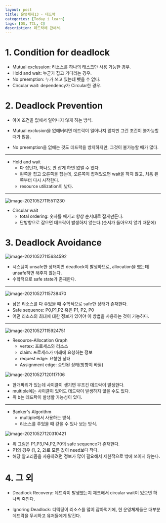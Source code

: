 ```yaml
---
layout: post
title: 운영체제13 - 데드락
categories: [Today i learn]
tags: [OS, TIL, C]
description: 데드락에 관해서.
---
```


# 1. Condition for deadlock

- Mutual exclusuion: 리소스를 하나의 태스크만 사용 가능한 경우.
- Hold and wait: 누군가 잡고 기다리는 경우.
- No preemption: 누가 쓰고 있는데 뺏을 수 없다.
- Circular wait: dependency가 Circular한 경우.

# 2. Deadlock Prevention

- 아예 조건을 없애서 일어나지 않게 하는 방식.

- Mutual exclusion을 없애버리면 데드락이 일어나지 않지만 그런 조건이 불가능할때가 많음.
- No preemption을 없애는 것도 데드락을 방지하지만, 그것이 불가능할 때가 많다.

---

- Hold and wait
  - 다 잡던가, 하나도 안 잡게 하면 없앨 수 있다.
  - 왼쪽을 잡고 오른쪽을 잡는데, 오른쪽이 잡혀있으면 wait을 하지 않고, 처음 왼쪽부터 다시 시작한다.
  - resource utilization이 낮다.

---

![image-20210527115511230](https://raw.githubusercontent.com/chunyunseo/ImageRepo/image/img/image-20210527115511230.png)

- Circular wait
  - total ordering: 숫자를 매기고 항상 순서대로 잡게만든다.
  - 단방향으로 잡으면 데드락이 발생하지 않는다.(순서가 돌아오지 않기 때문에)

# 3. Deadlock Avoidance

![image-20210527115634592](https://raw.githubusercontent.com/chunyunseo/ImageRepo/image/img/image-20210527115634592.png)

- 시스템이 unsafe한 상태이면 deadlock이 발생하므로, allocation을 했는데 unsafe하면 해주지 않는다.
- 수학적으로 safe state가 존재한다.

---

![image-20210527115738470](https://raw.githubusercontent.com/chunyunseo/ImageRepo/image/img/image-20210527115738470.png)

- 남은 리소스를 다 주었을 때 수학적으로 safe한 상태가 존재한다. 
- Safe sequence: P0,P1,P2 혹은 P1, P2, P0
- 어떤 리소스의 최대에 대한 정보가 있어야 이 방법을 사용하는 것이 가능하다.

---

![image-20210527115924751](https://raw.githubusercontent.com/chunyunseo/ImageRepo/image/img/image-20210527115924751.png)

- Resource-Allocation Graph
  - vertex: 프로세스와 리소스
  - claim: 프로세스가 미래에 요청하는 정보
  - request edge: 요청한 상태
  - Assignment edge: 승인된 상태(방향이 바뀜)

![image-20210527120117106](https://raw.githubusercontent.com/chunyunseo/ImageRepo/image/img/image-20210527120117106.png)

- 한개짜리가 있는데 사이클이 생기면 무조건 데드락이 발생한다. 
- multiple에는 사이클이 있어도 데드락이 발생하지 않을 수도 있다.
- 위 b는 데드락이 발생할 가능성이 있다.

---

- Banker's Algorithm
  - multiple에서 사용하는 방식.
  - 리소스를 주었을 때 갚을 수 있나 보는 방식.

![image-20210527120310421](https://raw.githubusercontent.com/chunyunseo/ImageRepo/image/img/image-20210527120310421.png)

- 위 그림은 P1,P3,P4,P2,P0의 safe sequence가 존재한다.
- P1의 경우 (1, 2, 2)로 모든 값이 need보다 작다.
- 해당 알고리즘을 사용하려면 정보가 많이 필요해서 제한적으로 밖에 쓰이지 않는다.



# 4. 그 외

- Deadlock Recovery: 데드락이 발생했는지 체크해서 circular wait이 있으면 하나씩 죽인다.

- Ignoring Deadlock: 디텍팅이 리소스를 많이 잡아먹기에, 현 운영체제들은 대부분 데드락을 무시하고 유저들에게 맡긴다.